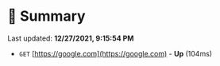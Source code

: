 # 📖 Summary
Last updated: **12/27/2021, 9:15:54 PM**

- `GET` [https://google.com](https://google.com) - **Up** (104ms)
